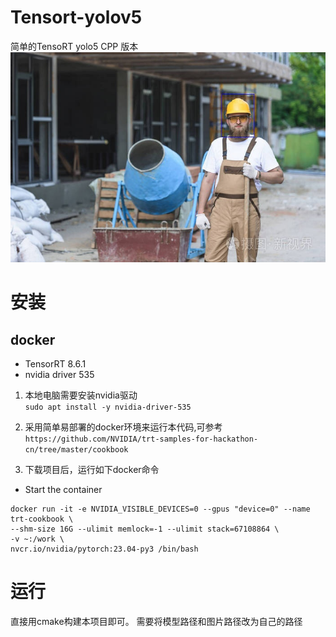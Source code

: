 # Tensort-yolov5
简单的TensoRT yolo5 CPP 版本  
![Result Image](./result/nms_result.jpg)

# 安装
## docker
+ TensorRT 8.6.1
+ nvidia driver 535

1. 本地电脑需要安装nvidia驱动  
``` sudo apt install -y nvidia-driver-535 ```

2. 采用简单易部署的docker环境来运行本代码,可参考
``` https://github.com/NVIDIA/trt-samples-for-hackathon-cn/tree/master/cookbook ```

3. 下载项目后，运行如下docker命令  
+ Start the container

```shell
docker run -it -e NVIDIA_VISIBLE_DEVICES=0 --gpus "device=0" --name trt-cookbook \
--shm-size 16G --ulimit memlock=-1 --ulimit stack=67108864 \
-v ~:/work \
nvcr.io/nvidia/pytorch:23.04-py3 /bin/bash
```
# 运行
直接用cmake构建本项目即可。 需要将模型路径和图片路径改为自己的路径
